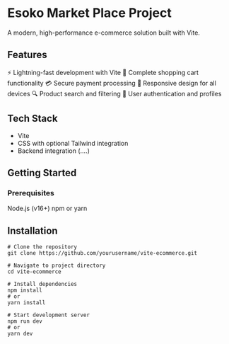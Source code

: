 # Esoko Market Place Project

A modern, high-performance e-commerce solution built with Vite.

## Features

⚡️ Lightning-fast development with Vite
🛒 Complete shopping cart functionality
💳 Secure payment processing
📱 Responsive design for all devices
🔍 Product search and filtering
👤 User authentication and profiles

## Tech Stack

- Vite
- CSS with optional Tailwind integration
- Backend integration (....)

## Getting Started

### Prerequisites

Node.js (v16+)
npm or yarn

## Installation

```
# Clone the repository
git clone https://github.com/yourusername/vite-ecommerce.git

# Navigate to project directory
cd vite-ecommerce

# Install dependencies
npm install
# or
yarn install

# Start development server
npm run dev
# or
yarn dev

```
